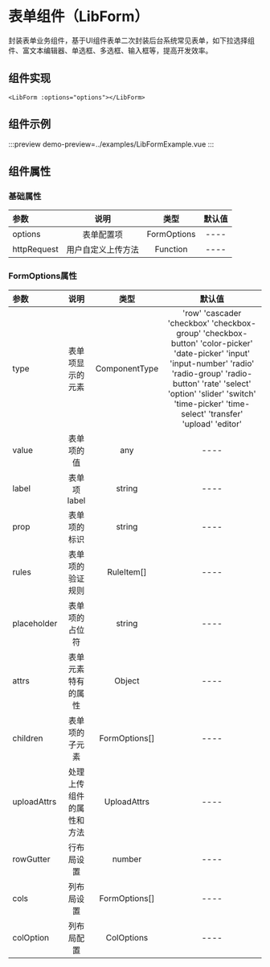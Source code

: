# 表单组件（LibForm）
封装表单业务组件，基于UI组件表单二次封装后台系统常见表单，如下拉选择组件、富文本编辑器、单选框、多选框、输入框等，提高开发效率。
## 组件实现
```vue
<LibForm :options="options"></LibForm>
```
## 组件示例
:::preview
demo-preview=../examples/LibFormExample.vue
:::

## 组件属性
### 基础属性
| 参数 | 说明 | 类型 | 默认值 | 
| :--- | :-----------: | :---: | :---: |
| options | 表单配置项 | FormOptions | ---- |
| httpRequest | 用户自定义上传方法 | Function | ---- |
### FormOptions属性
| 参数 | 说明 | 类型 | 默认值 | 
| :--- | :-----------: | :---: | :---: |
| type | 表单项显示的元素 | ComponentType  | 'row' 'cascader 'checkbox' 'checkbox-group' 'checkbox-button' 'color-picker' 'date-picker' 'input' 'input-number' 'radio' 'radio-group' 'radio-button' 'rate' 'select' 'option' 'slider' 'switch' 'time-picker' 'time-select' 'transfer' 'upload' 'editor' | ---- |
| value | 表单项的值 | any | ---- |
| label | 表单项label | string | ---- |
| prop | 表单项的标识 | string | ---- |
| rules | 表单项的验证规则 | RuleItem[] | ---- |
| placeholder | 表单项的占位符 | string | ---- |
| attrs | 表单元素特有的属性 | Object | ---- |
| children | 表单项的子元素 | FormOptions[] | ---- |
| uploadAttrs | 处理上传组件的属性和方法 | UploadAttrs | ---- |
| rowGutter | 行布局设置 | number | ---- |
| cols | 列布局设置 | FormOptions[] | ---- |
| colOption | 列布局配置 | ColOptions | ---- |

